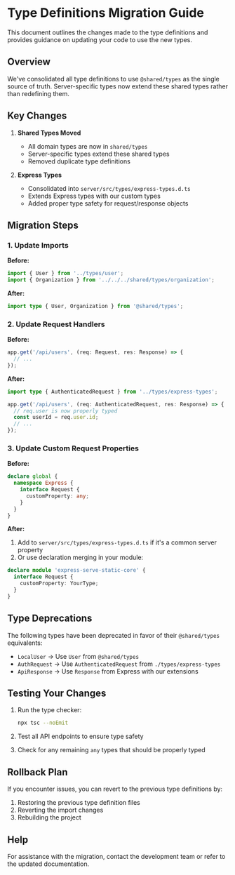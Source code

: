 # Type Definitions Migration Guide

This document outlines the changes made to the type definitions and provides guidance on updating your code to use the new types.

## Overview

We've consolidated all type definitions to use `@shared/types` as the single source of truth. Server-specific types now extend these shared types rather than redefining them.

## Key Changes

1. **Shared Types Moved**
   - All domain types are now in `shared/types`
   - Server-specific types extend these shared types
   - Removed duplicate type definitions

2. **Express Types**
   - Consolidated into `server/src/types/express-types.d.ts`
   - Extends Express types with our custom types
   - Added proper type safety for request/response objects

## Migration Steps

### 1. Update Imports

**Before:**
```typescript
import { User } from '../types/user';
import { Organization } from '../../../shared/types/organization';
```

**After:**
```typescript
import type { User, Organization } from '@shared/types';
```

### 2. Update Request Handlers

**Before:**
```typescript
app.get('/api/users', (req: Request, res: Response) => {
  // ...
});
```

**After:**
```typescript
import type { AuthenticatedRequest } from '../types/express-types';

app.get('/api/users', (req: AuthenticatedRequest, res: Response) => {
  // req.user is now properly typed
  const userId = req.user.id;
  // ...
});
```

### 3. Update Custom Request Properties

**Before:**
```typescript
declare global {
  namespace Express {
    interface Request {
      customProperty: any;
    }
  }
}
```

**After:**
1. Add to `server/src/types/express-types.d.ts` if it's a common server property
2. Or use declaration merging in your module:

```typescript
declare module 'express-serve-static-core' {
  interface Request {
    customProperty: YourType;
  }
}
```

## Type Deprecations

The following types have been deprecated in favor of their `@shared/types` equivalents:

- `LocalUser` → Use `User` from `@shared/types`
- `AuthRequest` → Use `AuthenticatedRequest` from `./types/express-types`
- `ApiResponse` → Use `Response` from Express with our extensions

## Testing Your Changes

1. Run the type checker:
   ```bash
   npx tsc --noEmit
   ```

2. Test all API endpoints to ensure type safety

3. Check for any remaining `any` types that should be properly typed

## Rollback Plan

If you encounter issues, you can revert to the previous type definitions by:

1. Restoring the previous type definition files
2. Reverting the import changes
3. Rebuilding the project

## Help

For assistance with the migration, contact the development team or refer to the updated documentation.
